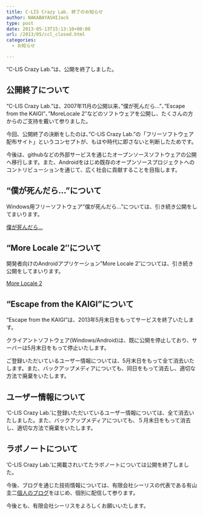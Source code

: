 ```yaml
---
title: C-LIS Crazy Lab. 終了のお知らせ
author: NAKABAYASHIJack
type: post
date: 2013-05-13T15:13:10+00:00
url: /2013/05/ccl_closed.html
categories:
  - お知らせ

---
```

&#8220;C-LIS Crazy Lab.&#8221;は、公開を終了しました。

## 公開終了について

&#8220;C-LIS Crazy Lab.&#8221;は、2007年11月の公開以来、&#8221;僕が死んだら&#8230;&#8221;、&#8221;Escape from the KAIGI&#8221;、&#8221;MoreLocale 2&#8243;などのソフトウェアを公開し、たくさんの方からのご支持を戴いて参りました。

今回、公開終了の決断をしたのは、&#8221;C-LIS Crazy Lab.&#8221;の「フリーソフトウェア配布サイト」というコンセプトが、もはや時代に即さないと判断したためです。

今後は、githubなどの外部サービスを通じたオープンソースソフトウェアの公開へ移行します。また、Androidをはじめ既存のオープンソースプロジェクトへのコントリビューションを通じて、広く社会に貢献することを目指します。

## &#8220;僕が死んだら&#8230;&#8221;について

Windows用フリーソフトウェア&#8221;僕が死んだら&#8230;&#8221;については、引き続き公開をしてまいります。

[僕が死んだら&#8230;][1]

## &#8220;More Locale 2&#8243;について

開発者向けのAndroidアプリケーション&#8221;More Locale 2&#8243;については、引き続き公開をしてまいります。

[More Locale 2][2]

## &#8220;Escape from the KAIGI&#8221;について

&#8220;Escape from the KAIGI&#8221;は、2013年5月末日をもってサービスを終了いたします。

クライアントソフトウェア(Windows/Android)は、既に公開を停止しており、サーバーは5月末日をもって停止いたします。

ご登録いただいているユーザー情報については、5月末日をもって全て消去いたします。また、バックアップメディアについても、同日をもって消去し、適切な方法で廃棄をいたします。

## ユーザー情報について

&#8216;C-LIS Crazy Lab.&#8217;に登録いただいているユーザー情報については、全て消去いたしました。また、バックアップメディアについても、５月末日をもって消去し、適切な方法で廃棄をいたします。

## ラボノートについて

&#8216;C-LIS Crazy Lab.&#8217;に掲載されいてたラボノートについては公開を終了しました。

今後、ブログを通じた技術情報については、有限会社シーリスの代表である有山圭二[個人のブログ][3]をはじめ、個別に配信して参ります。

今後とも、有限会社シーリスをよろしくお願いいたします。

 [1]: http://www.c-lis.co.jp/our_services/when_i_die/
 [2]: http://www.c-lis.co.jp/our_services/morelocale-2/
 [3]: http://blog.keiji.io
